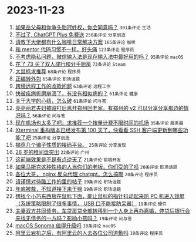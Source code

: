 # 2023-11-23

1. [如果岳父母和你争头胎冠姓权，你会同意吗？](https://www.v2ex.com/t/994383) `301条评论` `生活`
1. [不过了, ChatGPT Plus 免费送](https://www.v2ex.com/t/994585) `250条评论` `分享创造`
1. [请教下大佬都有什么咖啡日常解决方案](https://www.v2ex.com/t/994422) `165条评论` `咖啡`
1. [和 mentor 代码习惯不一样，好头痛](https://www.v2ex.com/t/994435) `123条评论` `程序员`
1. [不考虑隐私问题，微信输入法是现存输入法中最好用的吗？](https://www.v2ex.com/t/994523) `95条评论` `macOS`
1. [花了 73 买了双人成行和分手厨房](https://www.v2ex.com/t/994372) `73条评论` `Steam`
1. [大鼠标求推荐](https://www.v2ex.com/t/994503) `68条评论` `程序员`
1. [正编转外包](https://www.v2ex.com/t/994374) `65条评论` `职场话题`
1. [跨境远程工作的收款问题](https://www.v2ex.com/t/994411) `63条评论` `远程工作`
1. [快被疾病折磨崩溃了，有没有相似病的？](https://www.v2ex.com/t/994593) `61条评论` `健康`
1. [关于大学的心结，怎么破](https://www.v2ex.com/t/994470) `61条评论` `问与答`
1. [亮亮丽君夫妇被殴打后离开郑州回老家。有郑州的 v2 可以分享分享那边的情况吗？](https://www.v2ex.com/t/994415) `56条评论` `问与答`
1. [现在机场也太多了吧，求推荐一个按量计费不限时间的机场](https://www.v2ex.com/t/994480) `35条评论` `服务器`
1. [Xterminal 重构版本已经发布第 100 天了，快看看 SSH 客户端更新到哪些功能了吧](https://www.v2ex.com/t/994579) `25条评论` `分享创造`
1. [揭穿几个骗子性质的接码平台。](https://www.v2ex.com/t/994481) `25条评论` `分享发现`
1. [26 岁的椎间盘突出](https://www.v2ex.com/t/994394) `22条评论` `广州`
1. [这前端效果是不是有点逆天了](https://www.v2ex.com/t/994402) `21条评论` `前端开发`
1. [如果马斯克这种性格的人当你们的老板，你们受的了吗](https://www.v2ex.com/t/994611) `20条评论` `职场话题`
1. [各位大哥， nginx 反向代理 chatgpt，怎么搞啊](https://www.v2ex.com/t/994380) `20条评论` `程序员`
1. [请谨慎对待酷工作的里的帖子](https://www.v2ex.com/t/994635) `19条评论` `职场话题`
1. [年底被裁，不知道接下来干嘛](https://www.v2ex.com/t/994535) `19条评论` `职场话题`
1. [想找个小巧东西放在鼠标下面，能让鼠标的指针抖动起来防 PC 机进入锁屏（系统策略限制了很多事情， USB 口不能接防呆器）](https://www.v2ex.com/t/994479) `19条评论` `硬件`
1. [夫妻双方共同债务，车贷房贷全部转移到一个人身上再办离婚，停贷后银行会来找无债务的一方吗？影响小孩吗？](https://www.v2ex.com/t/994476) `19条评论` `问与答`
1. [macOS Sonoma 值得升级吗](https://www.v2ex.com/t/994625) `18条评论` `macOS`
1. [阿里云宕机之后，有阿里云的人去各位公司道歉吗](https://www.v2ex.com/t/994621) `18条评论` `程序员`
